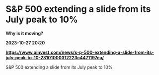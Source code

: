 # S&P 500 extending a slide from its July peak to 10%
**Why is it moving?**

**2023-10-27 20:20**

**https://www.ainvest.com/news/s-p-500-extending-a-slide-from-its-july-peak-to-10-23101000312223c4471197ea/**

S&P 500 extending a slide from its July peak to 10%
